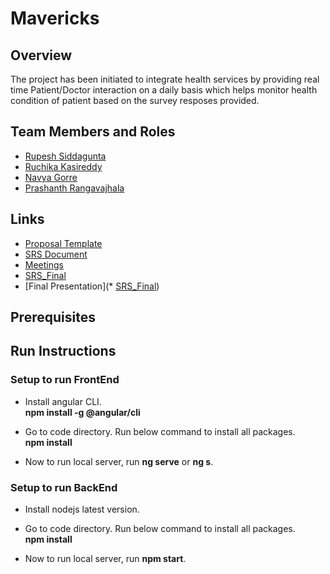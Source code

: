 # Mavericks

## Overview

The project has been initiated to integrate health services by providing real time Patient/Doctor interaction on a daily basis which helps monitor health condition of patient based on the survey resposes provided.


## Team Members and Roles

* [Rupesh Siddagunta](https://github.com/Rupesh247/CIS641-HW2--Siddagunta.git)
* [Ruchika Kasireddy](https://github.com/RuchiKasireddy/CIS641-HW2-Kasireddy.git)
* [Navya Gorre](https://github.com/NavyaGorre/CIS641-HW2-Gorre.git)
* [Prashanth Rangavajhala](https://github.com/PrashanthRangavajhala/CIS641-HW2-Rangavajhala.git)

## Links
* [Proposal Template](https://github.com/Rupesh247/GVSU-CIS641-Mavericks/blob/master/docs/proposal-template.md)
* [SRS Document](https://github.com/Rupesh247/GVSU-CIS641-Mavericks/blob/ed54dca900bf70c7984793545fb8091a7cafce4b/docs/software_requirements_specification.md)
* [Meetings](https://github.com/Rupesh247/GVSU-CIS641-Mavericks/tree/master/meetings)
* [SRS_Final](https://github.com/Rupesh247/GVSU-CIS641-Mavericks/blob/b7c63d26e0ba45d306f645bd05c941d05703228e/docs/software_requirements_specification_final.md)
* [Final Presentation](* [SRS_Final](https://github.com/Rupesh247/GVSU-CIS641-Mavericks/blob/b7c63d26e0ba45d306f645bd05c941d05703228e/docs/software_requirements_specification_final.md))

## Prerequisites

## Run Instructions

### Setup to run FrontEnd

* Install angular CLI.
\
**npm install -g @angular/cli**

* Go to code directory. Run below command to install all packages.
\
**npm install**

* Now to run local server, run **ng serve** or **ng s**.

### Setup to run BackEnd

* Install nodejs latest version.

* Go to code directory. Run below command to install all packages.
\
**npm install**

* Now to run local server, run **npm start**.
